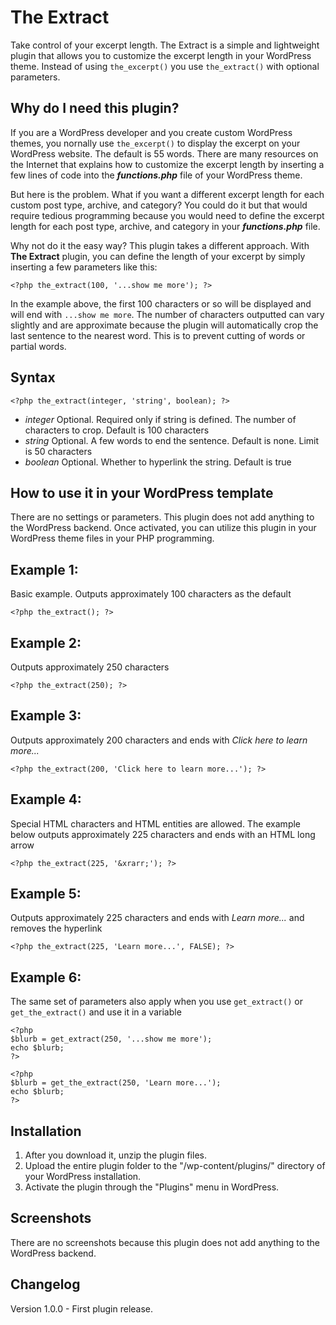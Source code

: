 # The Extract
Take control of your excerpt length. The Extract is a simple and lightweight plugin that allows you to customize the excerpt length in your WordPress theme. Instead of using ```the_excerpt()``` you use ```the_extract()``` with optional parameters.

## Why do I need this plugin?
If you are a WordPress developer and you create custom WordPress themes, you nornally use ```the_excerpt()``` to display the excerpt on your WordPress website. The default is 55 words. There are many resources on the Internet that explains how to customize the excerpt length by inserting a few lines of code into the *__functions.php__* file of your WordPress theme. 

But here is the problem. What if you want a different excerpt length for each custom post type, archive, and category? You could do it but that would require tedious programming because you would need to define the excerpt length for each post type, archive, and category in your *__functions.php__* file.

Why not do it the easy way? This plugin takes a different approach. With **The Extract** plugin, you can define the length of your excerpt by simply inserting a few parameters like this:
```
<?php the_extract(100, '...show me more'); ?>
```
In the example above, the first 100 characters or so will be displayed and will end with ```...show me more```. The number of characters outputted can vary slightly and are approximate because the plugin will automatically crop the last sentence to the nearest word. This is to prevent cutting of words or partial words.

## Syntax
```
<?php the_extract(integer, 'string', boolean); ?>
```

- *integer*	Optional. Required only if string is defined. The number of characters to crop. Default is 100 characters
- *string*	Optional. A few words to end the sentence. Default is none. Limit is 50 characters
- *boolean*	Optional. Whether to hyperlink the string. Default is true


## How to use it in your WordPress template
There are no settings or parameters. This plugin does not add anything to the WordPress backend. Once activated, you can utilize this plugin in your WordPress theme files in your PHP programming. 

## Example 1:
Basic example. Outputs approximately 100 characters as the default
```
<?php the_extract(); ?>
```

## Example 2:
Outputs approximately 250 characters
```
<?php the_extract(250); ?>
```

## Example 3:
Outputs approximately 200 characters and ends with *Click here to learn more...*
```
<?php the_extract(200, 'Click here to learn more...'); ?>
```

## Example 4:
Special HTML characters and HTML entities are allowed. The example below outputs approximately 225 characters and ends with an HTML long arrow
```
<?php the_extract(225, '&xrarr;'); ?>
```

## Example 5:
Outputs approximately 225 characters and ends with *Learn more...* and removes the hyperlink
```
<?php the_extract(225, 'Learn more...', FALSE); ?>
```

## Example 6:
The same set of parameters also apply when you use ```get_extract()``` or ```get_the_extract()``` and use it in a variable
```
<?php 
$blurb = get_extract(250, '...show me more'); 
echo $blurb;
?>
```

```
<?php 
$blurb = get_the_extract(250, 'Learn more...'); 
echo $blurb;
?>
```

## Installation
1. After you download it, unzip the plugin files.
2. Upload the entire plugin folder to the "/wp-content/plugins/" directory of your WordPress installation.
3. Activate the plugin through the "Plugins" menu in WordPress.

## Screenshots
There are no screenshots because this plugin does not add anything to the WordPress backend. 

## Changelog
Version 1.0.0 - First plugin release.
